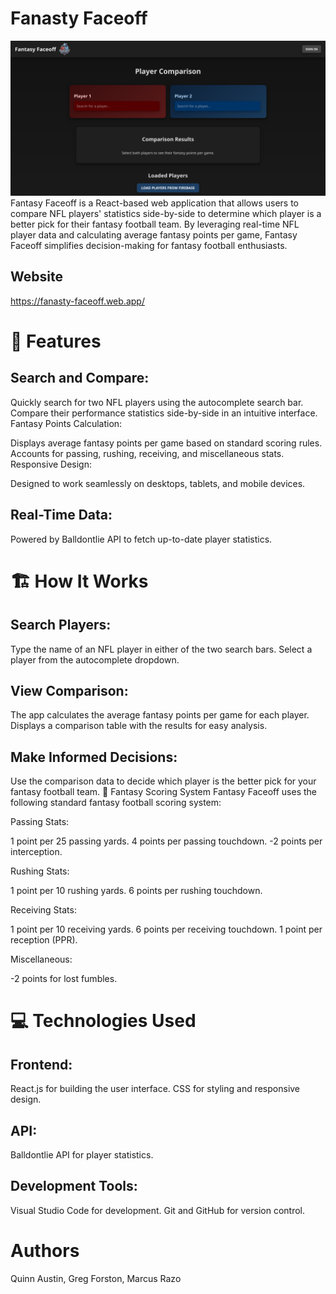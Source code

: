 # Fanasty Faceoff
<img src="preview website readme.png" alt="">
Fantasy Faceoff is a React-based web application that allows users to compare NFL players' statistics side-by-side to determine which player is a better pick for their fantasy football team. By leveraging real-time NFL player data and calculating average fantasy points per game, Fantasy Faceoff simplifies decision-making for fantasy football enthusiasts.

## Website
https://fanasty-faceoff.web.app/

# 🚀 Features
## Search and Compare:

Quickly search for two NFL players using the autocomplete search bar.
Compare their performance statistics side-by-side in an intuitive interface.
Fantasy Points Calculation:

Displays average fantasy points per game based on standard scoring rules.
Accounts for passing, rushing, receiving, and miscellaneous stats.
Responsive Design:

Designed to work seamlessly on desktops, tablets, and mobile devices.

## Real-Time Data:

Powered by Balldontlie API to fetch up-to-date player statistics.

# 🏗️ How It Works

## Search Players:

Type the name of an NFL player in either of the two search bars.
Select a player from the autocomplete dropdown.

## View Comparison:

The app calculates the average fantasy points per game for each player.
Displays a comparison table with the results for easy analysis.

## Make Informed Decisions:

Use the comparison data to decide which player is the better pick for your fantasy football team.
🧮 Fantasy Scoring System
Fantasy Faceoff uses the following standard fantasy football scoring system:

Passing Stats:

1 point per 25 passing yards.
4 points per passing touchdown.
-2 points per interception.

Rushing Stats:

1 point per 10 rushing yards.
6 points per rushing touchdown.

Receiving Stats:

1 point per 10 receiving yards.
6 points per receiving touchdown.
1 point per reception (PPR).

Miscellaneous:

-2 points for lost fumbles.
# 💻 Technologies Used

## Frontend:

React.js for building the user interface.
CSS for styling and responsive design.

## API:

Balldontlie API for player statistics.

## Development Tools:

Visual Studio Code for development.
Git and GitHub for version control.

# Authors
Quinn Austin, Greg Forston, Marcus Razo
